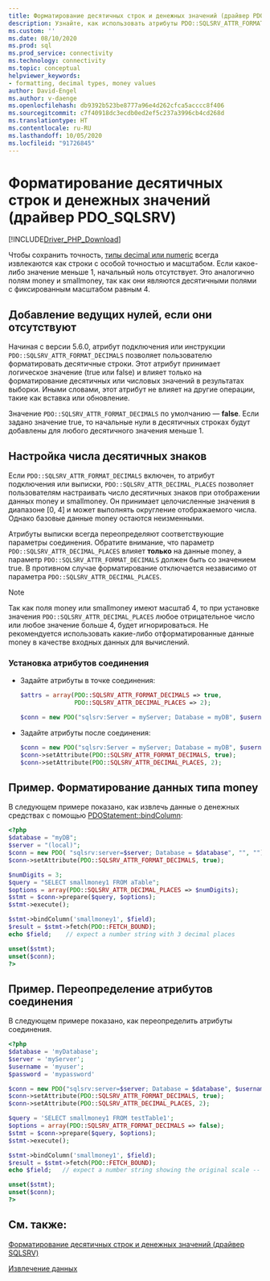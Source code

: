```yaml
---
title: Форматирование десятичных строк и денежных значений (драйвер PDO_SQLSRV)
description: Узнайте, как использовать атрибуты PDO::SQLSRV_ATTR_FORMAT_DECIMALS и SQLSRV_ATTR_DECIMAL_PLACES для форматирования десятичных или денежных значений при использовании драйвера PDO_SQLSRV
ms.custom: ''
ms.date: 08/10/2020
ms.prod: sql
ms.prod_service: connectivity
ms.technology: connectivity
ms.topic: conceptual
helpviewer_keywords:
- formatting, decimal types, money values
author: David-Engel
ms.author: v-daenge
ms.openlocfilehash: db9392b523be8777a96e4d262cfca5acccc8f406
ms.sourcegitcommit: c7f40918dc3ecdb0ed2ef5c237a3996cb4cd268d
ms.translationtype: HT
ms.contentlocale: ru-RU
ms.lasthandoff: 10/05/2020
ms.locfileid: "91726845"
---
```

# <a name="formatting-decimal-strings-and-money-values-pdo_sqlsrv-driver"></a>Форматирование десятичных строк и денежных значений (драйвер PDO_SQLSRV)
[!INCLUDE[Driver_PHP_Download](../../includes/driver_php_download.md)]

Чтобы сохранить точность, [типы decimal или numeric](../../t-sql/data-types/decimal-and-numeric-transact-sql.md) всегда извлекаются как строки с особой точностью и масштабом. Если какое-либо значение меньше 1, начальный ноль отсутствует. Это аналогично полям money и smallmoney, так как они являются десятичными полями с фиксированным масштабом равным 4.

## <a name="add-leading-zeroes-if-missing"></a>Добавление ведущих нулей, если они отсутствуют
Начиная с версии 5.6.0, атрибут подключения или инструкции `PDO::SQLSRV_ATTR_FORMAT_DECIMALS` позволяет пользователю форматировать десятичные строки. Этот атрибут принимает логическое значение (true или false) и влияет только на форматирование десятичных или числовых значений в результатах выборки. Иными словами, этот атрибут не влияет на другие операции, такие как вставка или обновление.

Значение `PDO::SQLSRV_ATTR_FORMAT_DECIMALS` по умолчанию — **false**. Если задано значение true, то начальные нули в десятичных строках будут добавлены для любого десятичного значения меньше 1.

## <a name="configure-number-of-decimal-places"></a>Настройка числа десятичных знаков
Если `PDO::SQLSRV_ATTR_FORMAT_DECIMALS` включен, то атрибут подключения или выписки, `PDO::SQLSRV_ATTR_DECIMAL_PLACES` позволяет пользователям настраивать число десятичных знаков при отображении данных money и smallmoney. Он принимает целочисленные значения в диапазоне [0, 4] и может выполнять округление отображаемого числа. Однако базовые данные money остаются неизменными.

Атрибуты выписки всегда переопределяют соответствующие параметры соединения. Обратите внимание, что параметр `PDO::SQLSRV_ATTR_DECIMAL_PLACES` влияет **только** на данные money, а параметр `PDO::SQLSRV_ATTR_FORMAT_DECIMALS` должен быть со значением true. В противном случае форматирование отключается независимо от параметра `PDO::SQLSRV_ATTR_DECIMAL_PLACES`.

> [!NOTE]
> Так как поля money или smallmoney имеют масштаб 4, то при установке значения `PDO::SQLSRV_ATTR_DECIMAL_PLACES` любое отрицательное число или любое значение больше 4, будет игнорироваться. Не рекомендуется использовать какие-либо отформатированные данные money в качестве входных данных для вычислений.

### <a name="to-set-the-connection-attributes"></a>Установка атрибутов соединения

-   Задайте атрибуты в точке соединения:

    ```php
    $attrs = array(PDO::SQLSRV_ATTR_FORMAT_DECIMALS => true,
                   PDO::SQLSRV_ATTR_DECIMAL_PLACES => 2);

    $conn = new PDO("sqlsrv:Server = myServer; Database = myDB", $username, $password, $attrs);
    ```

-   Задайте атрибуты после соединения:

    ```php
    $conn = new PDO("sqlsrv:Server = myServer; Database = myDB", $username, $password);
    $conn->setAttribute(PDO::SQLSRV_ATTR_FORMAT_DECIMALS, true);
    $conn->setAttribute(PDO::SQLSRV_ATTR_DECIMAL_PLACES, 2);
    ```

## <a name="example---format-money-data"></a>Пример. Форматирование данных типа money
В следующем примере показано, как извлечь данные о денежных средствах с помощью [PDOStatement::bindColumn](../../connect/php/pdostatement-bindcolumn.md):

```php
<?php
$database = "myDB";
$server = "(local)";
$conn = new PDO( "sqlsrv:server=$server; Database = $database", "", "");
$conn->setAttribute(PDO::SQLSRV_ATTR_FORMAT_DECIMALS, true);

$numDigits = 3;
$query = "SELECT smallmoney1 FROM aTable";
$options = array(PDO::SQLSRV_ATTR_DECIMAL_PLACES => $numDigits);
$stmt = $conn->prepare($query, $options);
$stmt->execute();

$stmt->bindColumn('smallmoney1', $field);
$result = $stmt->fetch(PDO::FETCH_BOUND);
echo $field;    // expect a number string with 3 decimal places

unset($stmt);
unset($conn);
?>
```

## <a name="example---override-connection-attributes"></a>Пример. Переопределение атрибутов соединения
В следующем примере показано, как переопределить атрибуты соединения.

```php
<?php
$database = 'myDatabase';
$server = 'myServer';
$username = 'myuser';
$password = 'mypassword'

$conn = new PDO("sqlsrv:server=$server; Database = $database", $username, $password);
$conn->setAttribute(PDO::SQLSRV_ATTR_FORMAT_DECIMALS, true);
$conn->setAttribute(PDO::SQLSRV_ATTR_DECIMAL_PLACES, 2);

$query = 'SELECT smallmoney1 FROM testTable1';
$options = array(PDO::SQLSRV_ATTR_FORMAT_DECIMALS => false);
$stmt = $conn->prepare($query, $options);
$stmt->execute();

$stmt->bindColumn('smallmoney1', $field);
$result = $stmt->fetch(PDO::FETCH_BOUND);  
echo $field;   // expect a number string showing the original scale -- 4 decimal places

unset($stmt);
unset($conn);
?>
```

## <a name="see-also"></a>См. также:
[Форматирование десятичных строк и денежных значений (драйвер SQLSRV)](../../connect/php/formatting-decimals-sqlsrv-driver.md)

[Извлечение данных](../../connect/php/retrieving-data.md)